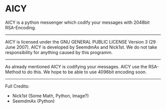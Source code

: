 # AICY

AICY is a python messenger which codify your messages with 2048bit RSA-Encoding.
***

AICY is licensed under the GNU GENERAL PUBLIC LICENSE Version 3 (29 June 2007).
AICY is developed by SeemdmAx and Nick1st.
We do not take responsibility for anything caused by this programm.
***

As already mentioned AICY is codifying your messages.
AICY use the RSA-Method to do this.
We hope to be able to use 4096bit encoding soon.
***

Full Credits:
- Nick1st (Some Math, Python, Image?)
- SeemdmAx (Python)
